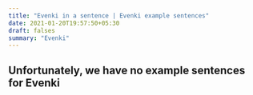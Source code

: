 ```yaml
---
title: "Evenki in a sentence | Evenki example sentences"
date: 2021-01-20T19:57:50+05:30
draft: falses
summary: "Evenki"
---
```

## Unfortunately, we have no example sentences for Evenki                 
